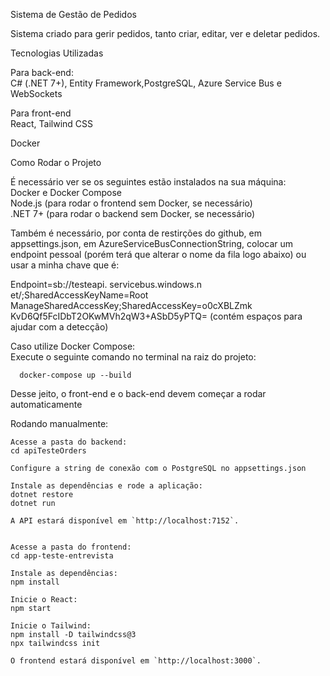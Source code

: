 Sistema de Gestão de Pedidos  

Sistema criado para gerir pedidos, tanto criar, editar, ver e deletar pedidos.

Tecnologias Utilizadas  

   Para back-end:  
      C# (.NET 7+), Entity Framework,PostgreSQL, Azure Service Bus e WebSockets  

   Para front-end  
      React, Tailwind CSS  

   Docker  


Como Rodar o Projeto  

  
É necessário ver se os seguintes estão instalados na sua máquina:  
   Docker e Docker Compose  
   Node.js (para rodar o frontend sem Docker, se necessário)  
   .NET 7+ (para rodar o backend sem Docker, se necessário)  

Também é necessário, por conta de restirções do github, em appsettings.json, em AzureServiceBusConnectionString, colocar um endpoint pessoal (porém terá que alterar o nome da fila logo abaixo) ou usar a minha chave que é:

Endpoint=sb://testeapi. servicebus.windows.n et/;SharedAccessKeyName=Root ManageSharedAccessKey;SharedAccessKey=o0cXBLZmk KvD6Qf5FcIDbT2OKwMVh2qW3+ASbD5yPTQ=
(contém espaços para ajudar com a detecção)

Caso utilize Docker Compose:  
   Execute o seguinte comando no terminal na raiz do projeto:  

      docker-compose up --build
      

Desse jeito, o front-end e o back-end devem começar a rodar automaticamente

Rodando manualmente:  

    Acesse a pasta do backend:  
    cd apiTesteOrders
   
    Configure a string de conexão com o PostgreSQL no appsettings.json

    Instale as dependências e rode a aplicação:  
    dotnet restore
    dotnet run
   
    A API estará disponível em `http://localhost:7152`.  

  
    Acesse a pasta do frontend:  
    cd app-teste-entrevista

    Instale as dependências:  
    npm install

    Inicie o React:  
    npm start
   
    Inicie o Tailwind:
    npm install -D tailwindcss@3
    npx tailwindcss init

    O frontend estará disponível em `http://localhost:3000`.  
